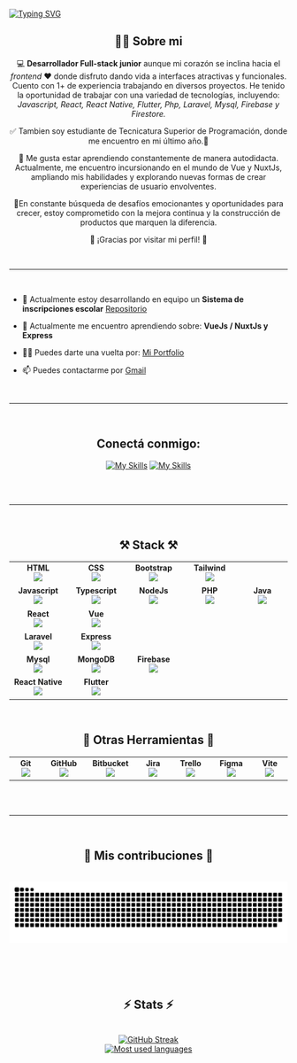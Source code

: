 
[![Typing SVG](https://readme-typing-svg.demolab.com?font=Gochi+Hand&size=32&duration=4000&pause=1000&color=60F7D5&background=0A192F&center=true&vCenter=true&random=false&width=1024&height=120&lines=Hola%2C+Soy+Nico!+%F0%9F%91%8B;Desarrollador++Full-stack+%F0%9F%92%BB;Estudiante+de+Tecnicatura+Superior+en+Programaci%C3%B3n+)](https://git.io/typing-svg)

<div align="center">

<h2>🙋‍♂️ Sobre mi</h2>
<p>
  💻 <strong>Desarrollador Full-stack junior</strong>  aunque mi corazón se inclina hacia el <i>frontend</i> ❤ donde disfruto dando vida a interfaces atractivas y funcionales. Cuento con 1+ de experiencia trabajando en diversos proyectos. He tenido la oportunidad de trabajar con una variedad de tecnologías, incluyendo: <i>Javascript, React, React Native, Flutter, Php, Laravel, Mysql, Firebase y Firestore.</i>
</p>
  <p>✅ Tambien soy estudiante de Tecnicatura Superior de Programación, donde me encuentro en mi último año.🙌</p>
<p>
  📖 Me gusta estar aprendiendo constantemente de manera autodidacta. Actualmente, me encuentro incursionando en el mundo de Vue y NuxtJs, ampliando mis habilidades y explorando nuevas formas de crear experiencias de usuario envolventes.
</p>

<p> 💪En constante búsqueda de desafíos emocionantes y oportunidades para crecer, estoy comprometido con la mejora continua y la construcción de productos que marquen la diferencia.</p>

<p>🚀 ¡Gracias por visitar mi perfil! 🚀</p>
<br/>
<hr/>
<br/>
<div align="left">

- 🔭 Actualmente estoy desarrollando en equipo un **Sistema de inscripciones escolar** [Repositorio](https://github.com/niicodeer/sistema-inscripciones-et1/tree/develop)

- 🌱 Actualmente me encuentro aprendiendo sobre: **VueJs / NuxtJs y Express**

- 👨‍💻 Puedes darte una vuelta por: [Mi Portfolio](https://nicoradin-portfolio.web.app/)

- 📫 Puedes contactarme por [Gmail](mailto:nicoradin.job@gmail.com)
</div>
</div>
<br/>
<hr/>
<br/>

<div align="center"> 
<h2 align="center">Conectá conmigo:</h2>
  
[![My Skills](https://skillicons.dev/icons?i=linkedin)](https://linkedin.com/in/nico-radin)   [![My Skills](https://skillicons.dev/icons?i=gmail)](mailto:nicoradin.job@gmail.com)

</div>
<br/>
<br/>
<hr/>
<br/>


<div align="center"> 
<h2 align="center">⚒ Stack ⚒</h2>

<table width="800px">
    <tbody>
        <tr valign="top" border-top="none">
            <td width="100px" align="center">
            <span><strong>HTML</strong></span><br>
            <img height="48" src="https://skillicons.dev/icons?i=html">
            </td>
            <td width="100px" align="center">
            <span><strong>CSS</strong></span><br>
            <img height="48" src="https://skillicons.dev/icons?i=css">
            </td>
            <td width="100px" align="center">
            <span><strong>Bootstrap</strong></span><br>
            <img height="48" src="https://skillicons.dev/icons?i=bootstrap">
            </td>
            <td width="100px" align="center">
            <span><strong>Tailwind</strong></span><br>
            <img height="48" src="https://skillicons.dev/icons?i=tailwind">
            </td>
        </tr>
        <tr valign="top">
            <td width="100px" align="center">
            <span><strong>Javascript</strong></span><br>
            <img height="48" src="https://skillicons.dev/icons?i=js">
            </td>
            <td width="100px" align="center">
            <span><strong>Typescript</strong></span><br>
            <img height="48" src="https://skillicons.dev/icons?i=ts">
            </td>
            <td width="100px" align="center">
            <span><strong>NodeJs</strong></span><br>
            <img height="48" src="https://skillicons.dev/icons?i=nodejs">
            </td>
            <td width="100px" align="center">
            <span><strong>PHP</strong></span><br>
            <img height="48" src="https://skillicons.dev/icons?i=php">
            </td>
            <td width="100px" align="center">
            <span><strong>Java</strong></span><br>
            <img height="48" src="https://skillicons.dev/icons?i=java">
            </td>
        </tr>
        <tr valign="top">
            <td width="100px" align="center">
            <span><strong>React</strong></span><br>
            <img height="48" src="https://skillicons.dev/icons?i=react">
            </td>
            <td width="100px" align="center">
            <span><strong>Vue</strong></span><br>
            <img height="48" src="https://skillicons.dev/icons?i=vue">
            </td>
        </tr>
        <tr valign="top">
            <td width="100px" align="center">
            <span><strong>Laravel</strong></span><br>
            <img height="48" src="https://skillicons.dev/icons?i=laravel">
            </td>
            <td width="100px" align="center">
            <span><strong>Express</strong></span><br>
            <img height="48" src="https://skillicons.dev/icons?i=express">
            </td>
        </tr>
        <tr valign="top">
            <td width="100px" align="center">
            <span><strong>Mysql</strong></span><br>
            <img height="48" src="https://skillicons.dev/icons?i=mysql">
            </td>
            <td width="100px" align="center">
            <span><strong>MongoDB</strong></span><br>
            <img height="48" src="https://skillicons.dev/icons?i=mongodb">
            </td>
            </td>
            <td width="100px" align="center">
            <span><strong>Firebase</strong></span><br>
            <img height="48" src="https://skillicons.dev/icons?i=firebase">
            </td>
        </tr>
          <tr valign="top">
            <td width="100px" align="center">
            <span><strong>React Native</strong></span><br>
            <img height="48" src="https://skillicons.dev/icons?i=react">
            </td>
            <td width="100px" align="center" valign="center">
            <span><strong>Flutter</strong></span><br>
            <img height="48" src="https://skillicons.dev/icons?i=flutter">
            </td>
        </tr>
    </tbody>
</table>
<br/>
<h2 align="center">🔧 Otras Herramientas 🔧</h2>
<table>
  <tr>
   <td width="100px" align="center">
    <span><strong>Git</strong></span><br>
    <img height="48" src="https://skillicons.dev/icons?i=git">
   </td>
   <td width="100px" align="center">
    <span><strong>GitHub</strong></span><br>
    <img height="48" src="https://skillicons.dev/icons?i=github">
   </td>
   <td width="100px" align="center">
    <span><strong>Bitbucket</strong></span><br>
    <img height="48" src="https://icons.iconarchive.com/icons/limav/flat-gradient-social/48/Bitbucket-icon.png">
   </td>
   <td width="100px" align="center">
    <span><strong>Jira</strong></span><br>
    <img height="48" src="https://cdn.icon-icons.com/icons2/3053/PNG/48/jira_cloud_macos_bigsur_icon_190051.png">
   </td>
   <td width="100px" align="center">
    <span><strong>Trello</strong></span><br>
    <img height="48" src="https://icons.iconarchive.com/icons/bokehlicia/captiva/48/web-trello-icon.png">
   </td>
   <td width="100px" align="center">
    <span><strong>Figma</strong></span><br>
    <img height="48" src="https://skillicons.dev/icons?i=figma">
   </td>
   <td width="100px" align="center">
    <span><strong>Vite</strong></span><br>
    <img height="48" src="https://skillicons.dev/icons?i=vite">
   </td>
  </tr>
</table>
</div>

<br/>
<br/>
<hr/>
<br/>

<div align="center">
  <h2>🐍 Mis contribuciones 🐍</h2>
  <br>
  <img alt="snake eating my contributions" src="https://raw.githubusercontent.com/niicodeer/niicodeer/output/github-contribution-grid-snake.svg" />
  
  <br/><br/><br/>
</div>

<h2 align="center">⚡ Stats ⚡</h2>
<br>

<div align=center>
  <a href="https://git.io/streak-stats"><img src="https://github-readme-streak-stats-sigma-gilt.vercel.app?user=niicodeer&theme=dark&border_radius=8&locale=es&date_format=j%20M%5B%20Y%5D&mode=weekly&background=0A192F&ring=60F7D5&fire=60F7D5&currStreakLabel=60F7D5&border=14325E" alt="GitHub Streak" /></a>
<br/>
  <a href="#"><img src="https://github-readme-stats.vercel.app/api/top-langs/?username=niicodeer&layout=donut-vertical" alt="Most used languages" /></a>
</div>
<br/><br/>
